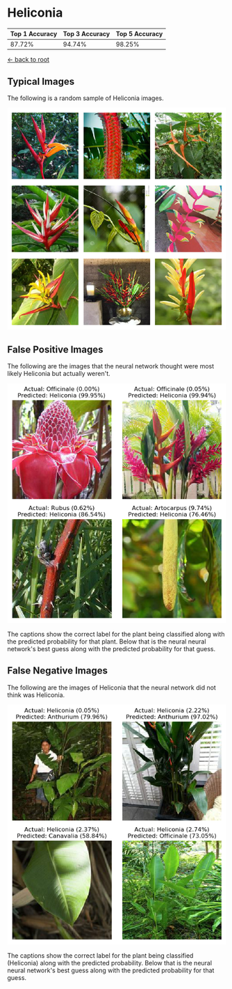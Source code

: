 
# Heliconia

| Top 1 Accuracy | Top 3 Accuracy | Top 5 Accuracy | 
| --- | --- | --- |
| 87.72% | 94.74% | 98.25% | 

[← back to root](https://github.com/HACC2018/ohia.ai#results)

## Typical Images
The following is a random sample of Heliconia images.
<p align="center"> <img src="../../../figures/typical/Heliconia.png?raw=true"> </p>

## False Positive Images
The following are the images that the neural network thought were most likely Heliconia but actually weren't.  
<p align="center"> <img src="../../../figures/false_positives/Heliconia.png?raw=true"> </p>
The captions show the correct label for the plant being classified along with the predicted probability for that plant.  Below that is the neural neural network's best guess along with the predicted probability for that guess.

## False Negative Images
The following are the images of Heliconia that the neural network did not think was Heliconia.  
<p align="center"> <img src="../../../figures/false_negatives/Heliconia.png?raw=true"> </p>
The captions show the correct label for the plant being classified (Heliconia) along with the predicted probability.  Below that is the neural neural network's best guess along with the predicted probability for that guess.
